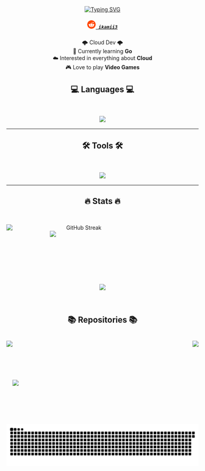 <p align="center">
  <a href="https://git.io/typing-svg">
    <img src="https://readme-typing-svg.herokuapp.com?font=Pixelify+Sans&size=30&duration=4000&color=7BA4F9&center=true&random=false&width=435&lines=Hi+there!;Welcome+to+my+GitHub!" alt="Typing SVG">
  </a>
</p>
<h5 align="center"> 
  <code><a href="https://www.reddit.com/user/ikamii3" title="Reddit"><img width="22" src="images/reddit.svg"> ikamii3</a></code>
</h5>

<p align="center">
  <!-- 🔭 I’m currently working on  -->
  🌩️ Cloud Dev 🌩️<br>
  🌱 Currently learning <b>Go</b><br>
  ☁️ Interested in everything about <b>Cloud</b><br>
  🎮 Love to play <b>Video Games</b><br>
  <!-- 👯 I’m looking to collaborate on ... <br> -->
  <!-- 🤔 I’m looking for help with ... <br> -->
  <!-- 💬 Ask me about ... <br> -->
  <!-- 📫 How to reach me: ... <br> -->
</p>


<h2 align="center">💻 Languages 💻</h2>
<br>
<!-- <p align="center">
  <code><img title="Python" height="25" src="images/python.svg"></code>
  <code><img title="Bash" height="25" src="images/bash.svg"></code>
  <code><img title="C++" height="25" src="images/cpp3.svg"></code>
  <code><img title="C++" height="25" src="images/c.svg"></code>
</p> -->
<p align="center"> 
  <a href="https://github.com/ikamii">
<!--     <img src="https://skillicons.dev/icons?i=python,bash,html,css,js">  -->
    <img src="https://skillicons.dev/icons?i=python,bash,go"> 
  </a> 
</p>
<hr>
<h2 align="center">🛠️ Tools 🛠️</h2>
<br>
<!-- <p align="center">
  <code><img title="Docker" height="25" src="images/docker.svg"></code>
  <code><img title="Kubernetes" height="25" src="images/kubernetes.svg"></code>
  <code><img title="Helm" height="25" src="images/helm.svg"></code>
  <code><img title="Terraform" height="25" src="images/terraform.svg"></code>
  <code><img title="Git" height="25" src="images/git.svg"></code>
</p> -->
<p align="center"> 
  <a href="https://github.com/ikamii">
    <img src="https://skillicons.dev/icons?i=docker,kubernetes,ansible,terraform,git,discord,bots,githubactions&perline=5"> 
    
  </a> 
</p>
<hr>
<h2 align="center">🔥 Stats 🔥</h2>
<br>
<p align=center>
  <div align=center>
    <!-- <a href="https://github.com/denvercoder1/github-readme-streak-stats" title="Go to Source">
      <img align="left" width=390 src="https://streak-stats.demolab.com/?user=ikamii&theme=react&border=61dafb&hide_border=true" alt="ikamii" />
    </a> -->
    <a href="https://git.io/streak-stats"><img align="left" width=390 src="https://streak-stats.demolab.com?user=ikamii&theme=tokyonight&hide_border=true" alt="GitHub Streak" /></a>
    <a href="https://github.com/anuraghazra/github-readme-stats" title="Go to Source">
      <img align="right" width=390 src="https://github-readme-stats.vercel.app/api?username=ikamii&show_icons=true&theme=tokyonight&border_color=61dafb&hide_border=true" />
    </a>
  </div>
  <br><br><br><br><br><br><br><br><br>
  <div align=center>
    <a href="https://github.com/anuraghazra/github-readme-stats">
      <img height=200 align="center" src="https://github-readme-stats.vercel.app/api/top-langs/?username=ikamii&hide=c%23,powershell,Mathematica,Ruby,Objective-C,Objective-C%2b%2b,Cuda&title_color=7BA4F9&text_color=ffffff&icon_color=61dafb&bg_color=20232a&langs_count=8&layout=compact&border_color=61dafb&hide_border=true&size_weight=0.5&count_weight=0.5" />
    </a>
  </div>
  <br>
  <br>

  <!-- <img src="https://github-readme-activity-graph.vercel.app/graph?username=ikamii&theme=tokyo-night&bg_color=20232a&hide_border=true" width="100%"/> -->
</p> 

<!-- <hr>
<h2 align="center">⚡️ Social ⚡️</h2>  
<h5 align="center"> 
  <code><a href="https://www.reddit.com/user/ikamii3" title="Reddit"><img width="22" src="images/reddit.svg"> Reddit</a></code>
</h5>

<hr> -->

<h2 align="center">📚 Repositories 📚</h2>
<br>
<div width="100%" align="center">
  <a align="left" href="https://github.com/ikamii/udacity-cpp-nd" title="Udacity C++ Nanodegree"><img align="left" height="115" src="https://github-readme-stats.vercel.app/api/pin/?username=ikamii&repo=udacity-cpp-nd&theme=tokyonight&border_color=61dafb&border_radius=10"></a><a align="right" href="https://github.com/ikamii/udacity-self-driving" title="Self Driving"><img align="right" height="115" src="https://github-readme-stats.vercel.app/api/pin/?username=ikamii&repo=udacity-self-driving&theme=tokyonight&border_color=61dafb&border_radius=10"></a>
</div>
<br/><br/><br/><br/><br/><br/>
<a align="left" href="https://github.com/ikamii/kubernetes" title="kubernetes"><img align="left" height="115" src="https://github-readme-stats.vercel.app/api/pin/?username=ikamii&repo=kubernetes&theme=tokyonight&border_color=61dafb&border_radius=10"></a>
<br/><br/><br/><br/><br/><br/>
<!-- <h4 align="center">
  <a href="https://github.com/ikamii?tab=repositories" title="Show Repositories">🔎 Show More 🔍</a>
</h4> -->

![Snake animation](https://github.com/ikamii/ikamii/blob/output/github-contribution-grid-snake-dark.svg)
